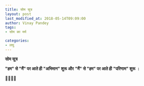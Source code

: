 ```yaml
---
title: सोम सूत्र
layout: post
last_modified_at: 2018-05-14T09:09:00
author: Vinay Pandey
tags:
- सोम का मर्म

categories:
- लघु
---
```

**सोम सूत्र**

**"हम" से "मैं" पर आते ही**
**"अभिमान" शुरू** 
**और**
 **"मैं" से "हम" पर आते ही**
**"परिणाम" शुरू** ।

🙏🌷🌷🙏


